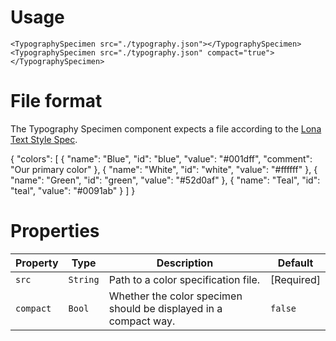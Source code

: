 <!-- # Examples

<TypographySpecimen src="./typography.some"></TypographySpecimen>

## Compact
<TypographySpecimen src="./typography.some" compact="true"></TypographySpecimen>
 -->

# Usage

```
<TypographySpecimen src="./typography.json"></TypographySpecimen>
<TypographySpecimen src="./typography.json" compact="true"></TypographySpecimen>
```

# File format
The Typography Specimen component expects a file according to the [Lona Text Style Spec](https://github.com/airbnb/Lona/blob/master/docs/file-formats/text-styles.md).

<CodeBlock title="typography.json">{
  "colors": [
    {
      "name": "Blue",
      "id": "blue",
      "value": "#001dff",
      "comment": "Our primary color"
    },
    {
      "name": "White",
      "id": "white",
      "value": "#ffffff"
    },
    {
      "name": "Green",
      "id": "green",
      "value": "#52d0af"
    },
    {
      "name": "Teal",
      "id": "teal",
      "value": "#0091ab"
    }
  ]
}</CodeBlock>

# Properties

Property | Type | Description | Default
---|---|---|---
`src` | `String` | Path to a color specification file. | [Required]
`compact` | `Bool` | Whether the color specimen should be displayed in a compact way. | `false`
